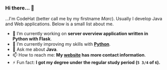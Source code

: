 ### Hi there... 👋

...I'm CodeHat (better call me by my firstname *Marc*). Usually I develop Java and Web applications. Below is a small list about me.

- 🔭 I’m currently working on **server overview application written in Python with Flask**.
- 🌱 I’m currently improving my skills with **[Python](https://www.python.org)**.
- 💬 Ask me about **Java**.
- 📫 How to reach me: **My [website](https://www.codehat.de) has more contact information**.
- ⚡ Fun fact: **I got my degree under the regular study period (`5 3/4` of `6`).**
